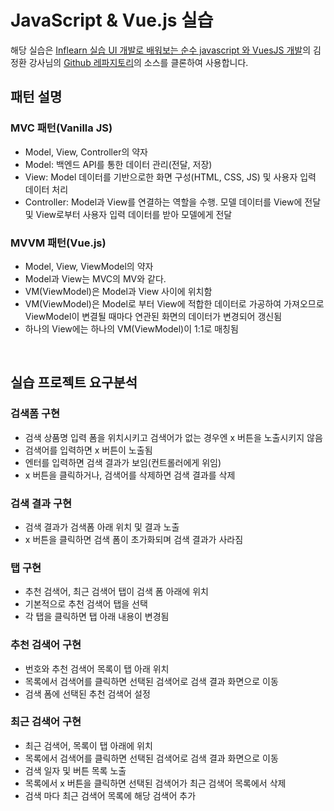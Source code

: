 # JavaScript & Vue.js 실습

해당 실습은 [Inflearn 실습 UI 개발로 배워보는 순수 javascript 와 VuesJS 개발](https://www.inflearn.com/course/%EC%88%9C%EC%88%98js-vuejs-%EA%B0%9C%EB%B0%9C-%EA%B0%95%EC%A2%8C/)의 김정환 강사님의 [Github 레파지토리](https://github.com/jeonghwan-kim/lecture-vue/tree/master/1-vanilla)의 소스를 클론하여 사용합니다.

## 패턴 설명

### MVC 패턴(Vanilla JS)

- Model, View, Controller의 약자
- Model: 백엔드 API를 통한 데이터 관리(전달, 저장)
- View: Model 데이터를 기반으로한 화면 구성(HTML, CSS, JS) 및 사용자 입력 데이터 처리
- Controller: Model과 View를 연결하는 역할을 수행. 모델 데이터를 View에 전달 및 View로부터 사용자 입력 데이터를 받아 모델에게 전달

### MVVM 패턴(Vue.js)

- Model, View, ViewModel의 약자
- Model과 View는 MVC의 MV와 같다.
- VM(ViewModel)은 Model과 View 사이에 위치함
- VM(ViewModel)은 Model로 부터 View에 적합한 데이터로 가공하여 가져오므로 ViewModel이 변결될 때마다 연관된 화면의 데이터가 변경되어 갱신됨
- 하나의 View에는 하나의 VM(ViewModel)이 1:1로 매칭됨

<br>

## 실습 프로젝트 요구분석


### 검색폼 구현

- 검색 상품명 입력 폼을 위치시키고 검색어가 없는 경우엔 x 버튼을 노출시키지 않음
- 검색어를 입력하면 x 버튼이 노출됨
- 엔터를 입력하면 검색 결과가 보임(컨트롤러에게 위임)
- x 버튼을 클릭하거나, 검색어를 삭제하면 검색 결과를 삭제

### 검색 결과 구현

- 검색 결과가 검색폼 아래 위치 및 결과 노출
- x 버튼을 클릭하면 검색 폼이 초가화되며 검색 결과가 사라짐

### 탭 구현

- 추천 검색어, 최근 검색어 탭이 검색 폼 아래에 위치
- 기본적으로 추천 검색어 탭을 선택
- 각 탭을 클릭하면 탭 아래 내용이 변경됨

### 추천 검색어 구현

- 번호와 추천 검색어 목록이 탭 아래 위치
- 목록에서 검색어를 클릭하면 선택된 검색어로 검색 결과 화면으로 이동
- 검색 폼에 선택된 추천 검색어 설정

### 최근 검색어 구현

- 최근 검색어, 목록이 탭 아래에 위치
- 목록에서 검색어를 클릭하면 선택된 검색어로 검색 결과 화면으로 이동
- 검색 일자 및 버튼 목록 노출
- 목록에서 x 버튼을 클릭하면 선택된 검색어가 최근 검색어 목록에서 삭제
- 검색 마다 최근 검색어 목록에 해당 검색어 추가
